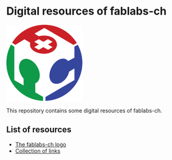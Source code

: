 # Digital resources of fablabs-ch

<img src="./logo/bitmaps/fablabs-ch-600.png" alt="fablabs-ch logo" height="200" />

This repository contains some digital resources of fablabs-ch.

## List of resources

- [The fablabs-ch logo](./logo)
- [Collection of links](https://github.com/fablabs-ch/resources/wiki/Links)
